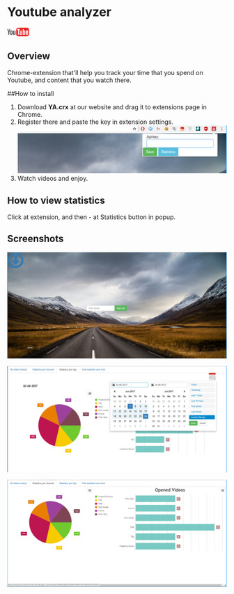 # Youtube analyzer
<img src="images/youtube.png" width="10%"/>

## Overview
Chrome-extension that'll help you track your time that you spend on Youtube, and content that you watch there.

##How to install
1) Download **YA.crx** at our website and drag it to extensions page in Chrome.
2) Register there and paste the key in extension settings.
![a](images/2.png)
3) Watch videos and enjoy.

## How to view statistics
Click at extension, and then - at Statistics button in popup.


## Screenshots
![a](images/1.png)

![a](images/4.png)

![a](images/3.png)


